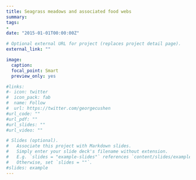 ```yaml
---
title: Seagrass meadows and associated food webs
summary:
tags:
-
date: "2015-01-01T00:00:00Z"

# Optional external URL for project (replaces project detail page).
external_link: ""

image:
  caption:
  focal_point: Smart
  preview_only: yes

#links:
#- icon: twitter
#  icon_pack: fab
#  name: Follow
#  url: https://twitter.com/georgecushen
#url_code: ""
#url_pdf: ""
#url_slides: ""
#url_video: ""

# Slides (optional).
#   Associate this project with Markdown slides.
#   Simply enter your slide deck's filename without extension.
#   E.g. `slides = "example-slides"` references `content/slides/example-slides.md`.
#   Otherwise, set `slides = ""`.
#slides: example
---
```


